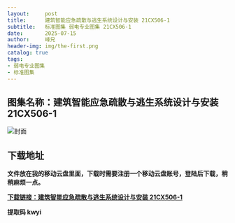 ```yaml
---
layout:     post
title:      建筑智能应急疏散与逃生系统设计与安装 21CX506-1
subtitle:   标准图集 弱电专业图集 21CX506-1
date:       2025-07-15
author:     峰兄
header-img: img/the-first.png
catalog: true
tags:
- 弱电专业图集
- 标准图集
---
```

## 图集名称：建筑智能应急疏散与逃生系统设计与安装 21CX506-1
![封面](https://pic1.imgdb.cn/item/6875acf658cb8da5c8ae2f26.jpg)


## 下载地址 ##
**文件放在我的移动云盘里面，下载时需要注册一个移动云盘账号，登陆后下载，稍稍麻烦一点。**  
  
[**下载链接：建筑智能应急疏散与逃生系统设计与安装 21CX506-1**](https://caiyun.139.com/w/i/2oxwB6Sj6Coxn)


**提取码 kwyi**

